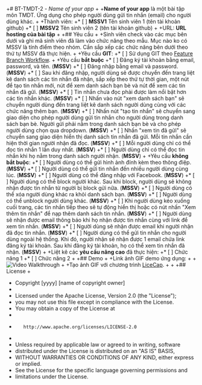 +# BT-TMDT-2 - *Name of your app*
 +
 +**Name of your app** là một bài tập môn TMDT. Ứng dụng cho phép người dùng gửi tin nhắn (email) cho người dùng khác.
 +
 +Thành viên:
 +* [ ] **MSSV1** Tên sinh viên 1 (tên tài khoản github)
 +* [ ] **MSSV2** Tên sinh viên 2 (tên tài khoản github)
 +
 +URL: **URL hosting của bài tập**
 +
 +## Yêu cầu
 +
 +Sinh viên check vào các mục bên dưới và ghi mã sinh viên đã làm vào chức năng theo mẫu. Mục nào ko có MSSV là tính điểm theo nhóm. Cần sắp xếp các chức năng bên dưới theo thứ tự MSSV đã thực hiện.
 +
 +Yêu cầu **GIT**:
 +* [ ] Sử dụng GIT theo [Feature Branch Workflow](https://www.atlassian.com/git/tutorials/comparing-workflows#feature-branch-workflow).
 +
 +Yêu cầu **bắt buộc**
 +* [ ] Đăng ký tài khoản bằng email, password, và tên.  (**MSSV**)
 +* [ ] Đăng nhập bằng email và password. (**MSSV**)
 +* [ ] Sau khi đăng nhập, người dùng sẽ được chuyển đến trang liệt kê danh sách các tin nhắn đã nhận, sắp xếp theo thứ tự thời gian, một nút để tạo tin nhắn mới, nút để xem danh sách bạn bè và nút để xem các tin nhắn đã gửi. (**MSSV**)
 +* [ ] Tin nhắn chưa đọc phải được làm nổi bật hơn các tin nhắn khác. (**MSSV**)
 +* [ ] Nhấn vào nút "xem danh sách bạn" sẽ chuyển người dùng đến trang liệt kê danh sách người dùng cùng với các chức năng thêm bạn. (**MSSV**)
 +* [ ] Nhấn nút "tạo tin nhắn" sẽ chuyển sang giao diện cho phép người dùng gửi tin nhắn cho người dùng trong danh sách bạn bè. Người gửi phải nằm trong danh sách bạn bè và cho phép người dùng chọn qua dropdown. (**MSSV**)
 +* [ ] Nhấn "xem tin đã gửi" sẽ chuyển sang giao diện hiển thị danh sách tin nhắn đã gửi. Mỗi tin nhắn cần hiện thời gian người nhận đã đọc. (**MSSV**)
 +* [ ] Mỗi người dùng chỉ có thể đọc tin nhắn 1 lần duy nhất. (**MSSV**)
 +* [ ] Người dùng chỉ có thể đọc tin nhắn khi họ nằm trong danh sách người nhận. (**MSSV**)
 +
 +Yêu cầu **không bắt buộc**:
 +* [ ] Người dùng có thể gửi hình ảnh đính kèm theo thông điệp. (**MSSV**)
 +* [ ] Người dùng có thể gửi tin nhắn đến nhiều người dùng cùng lúc. (**MSSV**)
 +* [ ] Người dùng có thể đăng nhập với Facebook. (**MSSV**)
 +* [ ] Người dùng có thể block người khác. Sau khi block, người dùng sẽ không nhận được tin nhắn từ người bị block gửi nữa. (**MSSV**)
 +* [ ] Người dùng có thể xóa người dùng khác ra khỏi danh sách bạn. (**MSSV**)
 +* [ ] Người dùng có thể unblock người dùng khác. (**MSSV**)
 +* [ ] Khi người dùng kéo xuống cuối trang, các tin nhắn tiếp theo sẽ tự động hiển thị hoặc có nút nhấn "Xem thêm tin nhắn" để nạp thêm danh sách tin nhắn. (**MSSV**)
 +* [ ] Người dùng sẽ nhận được email thông báo khi họ nhận được tin nhắn cùng với link để xem tin nhắn. (**MSSV**)
 +* [ ] Người dùng sẽ nhận được email khi người nhận đã đọc tin nhắn. (**MSSV**)
 +* [ ] Người dùng có thể gửi tin nhắn cho người dùng ngoài hệ thống. Khi đó, người nhận sẽ nhận được 1 email chứa link đăng ký tài khoản. Sau khi đăng ký tài khoản, họ có thể xem tin nhắn đã nhận. (**MSSV**)
 +
 +Liệt kê các **yêu cầu nâng cao** đã thực hiện:
 +* [ ] Chức năng 1
 +* [ ] Chức năng 2
 +
 +## Demo
 +
 +Link ảnh GIF demo ứng dụng:
 +
 +![Video Walkthrough](demo.gif)
 +
 +Tạo ảnh GIF với chương trình [LiceCap](http://www.cockos.com/licecap/).
 +
 +
 +## License
 +
 +    Copyright [yyyy] [name of copyright owner]
 +
 +    Licensed under the Apache License, Version 2.0 (the "License");
 +    you may not use this file except in compliance with the License.
 +    You may obtain a copy of the License at
 +
 +        http://www.apache.org/licenses/LICENSE-2.0
 +
 +    Unless required by applicable law or agreed to in writing, software
 +    distributed under the License is distributed on an "AS IS" BASIS,
 +    WITHOUT WARRANTIES OR CONDITIONS OF ANY KIND, either express or implied.
 +    See the License for the specific language governing permissions and
 +    limitations under the License.
